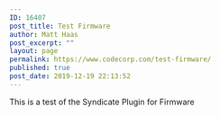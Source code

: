 ```yaml
---
ID: 16407
post_title: Test Firmware
author: Matt Haas
post_excerpt: ""
layout: page
permalink: https://www.codecorp.com/test-firmware/
published: true
post_date: 2019-12-19 22:13:52
---
```

This is a test of the Syndicate Plugin for Firmware
<table class="widefat fixed" cellspacing="0">
<tbody>
<tr class="alternate" data-row="2">
</td>
</tr>
</tbody>
</table>